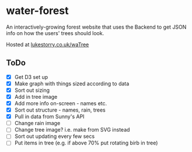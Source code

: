 # water-forest
An interactively-growing forest website that uses the Backend to get JSON info on how the users' trees should look.

Hosted at [lukestorry.co.uk/waTree](https://lukestorry.co.uk/waTree-forest)


## ToDo
- [x] Get D3 set up
- [x] Make graph with things sized according to data
- [x] Sort out sizing
- [x] Add in tree image
- [x] Add more info on-screen - names etc.
- [x] Sort out structure - names, rain, trees
- [x] Pull in data from Sunny's API
- [ ] Change rain image
- [ ] Change tree image? i.e. make from SVG instead
- [ ] Sort out updating every few secs
- [ ] Put items in tree (e.g. if above 70% put rotating birb in tree)
